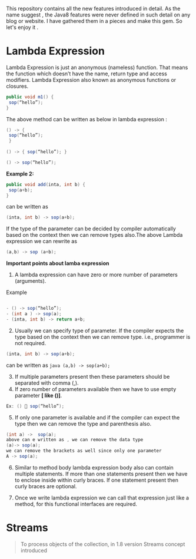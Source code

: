 This repository contains all the new features introduced in detail. As the name suggest , the Java8 features were never defined in such detail on any blog or website. I have gathered them in a pieces and make this gem. So let's enjoy it .


# Lambda Expression

Lambda Expression is just an anonymous (nameless) function. That means the function which
doesn’t have the name, return type and access modifiers. Lambda Expression also known as anonymous functions or closures.

```java
public void m1() {
 sop(“hello”);
}
```
The above method can be written as below in lambda expression :

```java
() -> {
 sop(“hello”);
 }
 
() -> { sop(“hello”); }

() -> sop(“hello”);
```

**Example 2:**

```java
public void add(inta, int b) {
 sop(a+b);
}
```
can be written as 

```java
(inta, int b) -> sop(a+b);
```

If the type of the parameter can be decided by compiler automatically based on the context then
we can remove types also.The above Lambda expression we can rewrite as 

```java
(a,b) -> sop (a+b);
```

**Important points about lamba expression**

1. A lambda expression can have zero or more number of parameters (arguments).

Example

```java

- () -> sop(“hello”);
- (int a ) -> sop(a);
- (inta, int b) -> return a+b;
```
2. Usually we can specify type of parameter. If the compiler expects the type based on the context
then we can remove type. i.e., programmer is not required.

```java
(inta, int b) -> sop(a+b);
 ```
can be written as ```java (a,b) -> sop(a+b); ```

3. If multiple parameters present then these parameters should be separated with comma (,).
4. If zero number of parameters available then we have to use empty parameter **[ like ()]**.
```java
Ex: ()  sop(“hello”);
```
5. If only one parameter is available and if the compiler can expect the type then we can remove the
type and parenthesis also.

```java 
(int a) ->  sop(a);
above can e written as , we can remove the data type  
(a)-> sop(a);
we can remove the brackets as well since only one parameter
A -> sop(a);
```
6. Similar to method body lambda expression body also can contain multiple statements. If more
than one statements present then we have to enclose inside within curly braces. If one statement
present then curly braces are optional.

7. Once we write lambda expression we can call that expression just like a method, for this
functional interfaces are required.






# Streams

>To process objects of the collection, in 1.8 version Streams concept introduced
